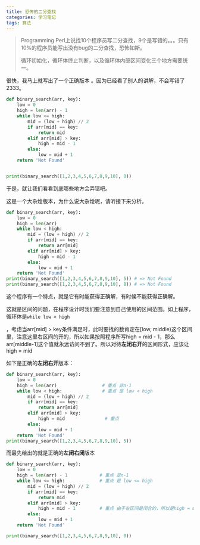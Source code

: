 ```yaml
---
title: 恐怖的二分查找
categories: 学习笔记
tags: 算法
---
```



>Programming Perl上说找10个程序员写二分查找，9个是写错的。。。只有10%的程序员能写出没有bug的二分查找，恐怖如斯。
>
>循环初始化，循环体终止判断，以及循环体内部区间变化三个地方需要统一。

很快，我马上就写出了一个正确版本 。因为已经看了别人的讲解，不会写错了2333。

```python
def binary_search(arr, key):
    low = 0
    high = len(arr) - 1
    while low <= high:
        mid = (low + high) // 2
        if arr[mid] == key:
            return mid
        elif arr[mid] > key:
            high = mid - 1
        else:
            low = mid + 1
    return 'Not Found'


print(binary_search([1,2,3,4,5,6,7,8,9,10], 0))
```

于是，就让我们看看到底哪些地方会弄错吧。

这是一个大杂烩版本，为什么说大杂烩呢，请听接下来分析。

```python
def binary_search(arr, key):
    low = 0
    high = len(arr)
    while low < high:
        mid = (low + high) // 2
        if arr[mid] == key:
            return arr[mid]
        elif arr[mid] > key:
            high = mid - 1
        else:
            low = mid + 1
    return 'Not Found'
print(binary_search([1,2,3,4,5,6,7,8,9,10], 5)) # => Not Found
print(binary_search([1,2,3,4,5,6,7,8,9,10], 8)) # => Not Found
```



这个程序有一个特点，就是它有时能获得正确解，有时候不能获得正确解。

这就是区间的问题，在程序设计时我们要注意到自己使用的区间范围。如上程序，循环体是`while low < high`

，考虑当arr[mid] > key条件满足时，此时要找的数肯定在[low, middle)这个区间里，注意这里右区间的开的，所以如果按照程序所写high = mid - 1，那么arr[middle-1]这个值就永远访问不到了。所以对待**左闭右开**的区间形式，应该让high = mid

如下是正确的**左闭右开**版本：

```python
def binary_search(arr, key):
    low = 0
    high = len(arr)                 # 重点 非n-1
    while low < high: 				# 重点 是 low < high
        mid = (low + high) // 2
        if arr[mid] == key:
            return arr[mid]      
        elif arr[mid] > key:
            high = mid               # 重点
        else:
            low = mid + 1
    return 'Not Found'
print(binary_search([1,2,3,4,5,6,7,8,9,10], 5))
```



而最先给出的就是正确的**左闭右闭**版本

```python
def binary_search(arr, key):
    low = 0
    high = len(arr) - 1            # 重点 是n-1
    while low <= high:			   # 重点 是 low <= high
        mid = (low + high) // 2
        if arr[mid] == key:
            return mid
        elif arr[mid] > key:
            high = mid - 1         # 重点 由于右区间是闭合的，所以是high = mid - 1
        else:
            low = mid + 1
    return 'Not Found'

print(binary_search([1,2,3,4,5,6,7,8,9,10], 0))
```



